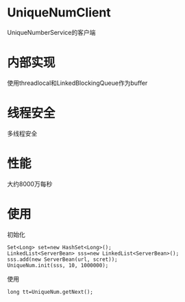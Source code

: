 # UniqueNumClient
UniqueNumberService的客户端


# 内部实现
使用threadlocal和LinkedBlockingQueue作为buffer

# 线程安全
多线程安全

# 性能
大约8000万每秒

# 使用

初始化

    Set<Long> set=new HashSet<Long>();
    LinkedList<ServerBean> sss=new LinkedList<ServerBean>();
    sss.add(new ServerBean(url, scret));
    UniqueNum.init(sss, 10, 1000000);
    
使用

    long tt=UniqueNum.getNext();
